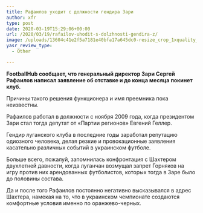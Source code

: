 ```yaml
---
title: Рафаилов уходит с должности гендира Зари
author: xfr
type: post
date: 2020-03-19T15:29:06+00:00
url: /2020/03/19/rafailov-uhodit-s-dolzhnosti-gendira-z/
image: /uploads/13604c41e2f5a7181e40bfa17a645dc0-resize_crop_1xquality_100xallow_enlarge_0xw_1200xh_630-e1584631728231.jpg
yasr_review_type:
  - Other

---
```

**FootballHub сообщает, что генеральный директор Зари Сергей Рафаилов написал заявление об отставке и до конца месяца покинет клуб.**

Причины такого решения функционера и имя преемника пока неизвестны.

Рафаилов работал в должности с ноября 2009 года, когда президентом Зари стал тогда депутат от «Партии регионов» Евгений Геллер.

Гендир луганского клуба в последние годы заработал репутацию одиозного человека, делая резкие и провокационные заявления касательно различных событий в украинском футболе.

Больше всего, пожалуй, запомнилась конфронтация с Шахтером двухлетней давности, когда луганчан возмущал запрет Горняков на игру против них арендованных футболистов, которых тогда в Заре было до половины состава.

Да и после того Рафаилов постоянно негативно высказывался в адрес Шахтера, намекая на то, что в украинском чемпионате создаются комфортные условия именно по оранжево-черных.